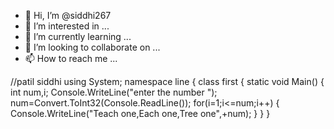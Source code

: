 - 👋 Hi, I’m @siddhi267
- 👀 I’m interested in ...
- 🌱 I’m currently learning ...
- 💞️ I’m looking to collaborate on ...
- 📫 How to reach me ...

<!---
siddhi267/siddhi267 is a ✨ special ✨ repository because its `README.md` (this file) appears on your GitHub profile.
You can click the Preview link to take a look at your changes.
--->
//patil siddhi
using System;
namespace line
{
    class first
    {
  static void Main() 
  {
      int num,i;
    Console.WriteLine("enter the number ");
    num=Convert.ToInt32(Console.ReadLine());
    for(i=1;i<=num;i++)
    {
        Console.WriteLine("Teach one,Each one,Tree one",+num);
           }
       }
    }
